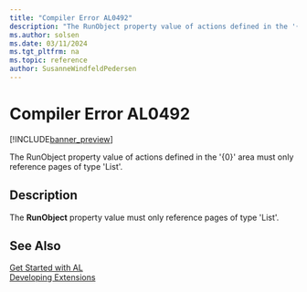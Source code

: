 ```yaml
---
title: "Compiler Error AL0492"
description: "The RunObject property value of actions defined in the '{0}' area must only reference pages of type 'List'."
ms.author: solsen
ms.date: 03/11/2024
ms.tgt_pltfrm: na
ms.topic: reference
author: SusanneWindfeldPedersen
---
```

[//]: # (START>DO_NOT_EDIT)
[//]: # (IMPORTANT:Do not edit any of the content between here and the END>DO_NOT_EDIT.)
[//]: # (Any modifications should be made in the .xml files in the ModernDev repo.)
# Compiler Error AL0492

[!INCLUDE[banner_preview](../includes/banner_preview.md)]

The RunObject property value of actions defined in the '{0}' area must only reference pages of type 'List'.


## Description
The **RunObject** property value must only reference pages of type 'List'.  

[//]: # (IMPORTANT: END>DO_NOT_EDIT)
## See Also  
[Get Started with AL](../devenv-get-started.md)  
[Developing Extensions](../devenv-dev-overview.md)  